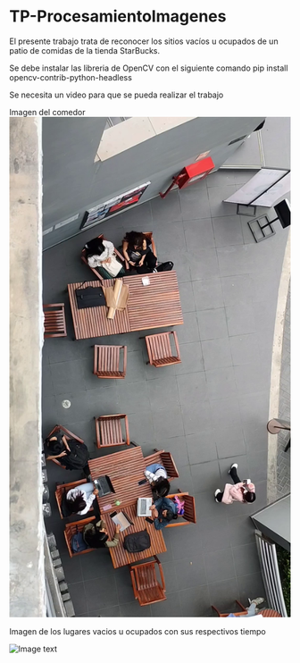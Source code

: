 # TP-ProcesamientoImagenes
El presente trabajo trata de reconocer los sitios vacíos u ocupados de un patio de comidas de la tienda StarBucks.

Se debe instalar las libreria de OpenCV con el siguiente comando
pip install opencv-contrib-python-headless

Se necesita un video para que se pueda realizar el trabajo

Imagen del comedor
![Image text](https://github.com/MarlonLLaguento/TP-ProcesamientoImagenes/blob/main/frame_inicial.png)

Imagen de los lugares vacios u ocupados con sus respectivos tiempo

![Image text](https://github.com/MarlonLLaguento/TP-ProcesamientoImagenes/blob/main/Imagen%20detecci%C3%B3n.jpeg)
